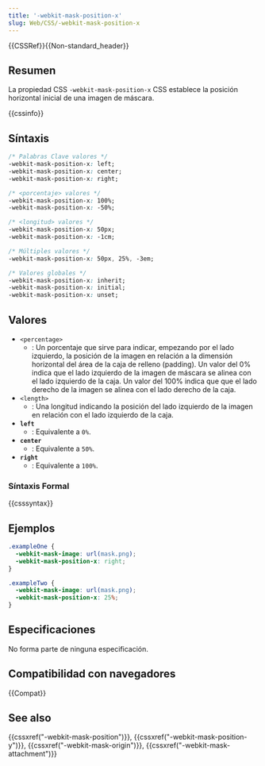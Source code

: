 ```yaml
---
title: '-webkit-mask-position-x'
slug: Web/CSS/-webkit-mask-position-x
---
```


{{CSSRef}}{{Non-standard_header}}

## Resumen

La propiedad CSS `-webkit-mask-position-x` CSS establece la posición horizontal inicial de una imagen de máscara.

{{cssinfo}}

## Síntaxis

```css
/* Palabras Clave valores */
-webkit-mask-position-x: left;
-webkit-mask-position-x: center;
-webkit-mask-position-x: right;

/* <porcentaje> valores */
-webkit-mask-position-x: 100%;
-webkit-mask-position-x: -50%;

/* <longitud> valores */
-webkit-mask-position-x: 50px;
-webkit-mask-position-x: -1cm;

/* Múltiples valores */
-webkit-mask-position-x: 50px, 25%, -3em;

/* Valores globales */
-webkit-mask-position-x: inherit;
-webkit-mask-position-x: initial;
-webkit-mask-position-x: unset;
```

## Valores

- `<percentage>`
  - : Un porcentaje que sirve para indicar, empezando por el lado izquierdo, la posición de la imagen en relación a la dimensión horizontal del área de la caja de relleno (padding). Un valor del 0% indica que el lado izquierdo de la imagen de máscara se alinea con el lado izquierdo de la caja. Un valor del 100% indica que que el lado derecho de la imagen se alinea con el lado derecho de la caja.
- `<length>`
  - : Una longitud indicando la posición del lado izquierdo de la imagen en relación con el lado izquierdo de la caja.
- **`left`**
  - : Equivalente a `0%`.
- **`center`**
  - : Equivalente a `50%`.
- **`right`**
  - : Equivalente a `100%`.

### Síntaxis Formal

{{csssyntax}}

## Ejemplos

```css
.exampleOne {
  -webkit-mask-image: url(mask.png);
  -webkit-mask-position-x: right;
}

.exampleTwo {
  -webkit-mask-image: url(mask.png);
  -webkit-mask-position-x: 25%;
}
```

## Especificaciones

No forma parte de ninguna especificación.

## Compatibilidad con navegadores

{{Compat}}

## See also

{{cssxref("-webkit-mask-position")}}, {{cssxref("-webkit-mask-position-y")}}, {{cssxref("-webkit-mask-origin")}}, {{cssxref("-webkit-mask-attachment")}}
